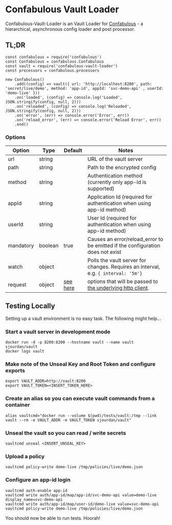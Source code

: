 # Confabulous Vault Loader
Confabulous-Vault-Loader is an Vault Loader for [Confabulous](https://github.com/guidesmiths/confabulous) - a hierarchical, asynchronous config loader and post processor.

## TL;DR
```
const confabulous = require('confabulous')
const Confabulous = confabulous.Confabulous
const vault = require('confabulous-vault-loader')
const processors = confabulous.processors

new Confabulous()
    .add((config) => vault({ url: 'http://localhost:8200', path: 'secret/live/demo', method: 'app-id', appId: 'svc-demo-api' , userId: 'demo-live' }))
    .on('loaded', (config) => console.log('Loaded', JSON.stringify(config, null, 2)))
    .on('reloaded', (config) => console.log('Reloaded', JSON.stringify(config, null, 2)))
    .on('error', (err) => console.error('Error', err))
    .on('reload_error', (err) => console.error('Reload Error', err))
    .end()
```

### Options
|  Option   |  Type   |  Default  |  Notes  |
|-----------|---------|-----------|---------|
| url       | string  |           | URL of the vault server |
| path      | string  |           | Path to the encrypted config |
| method    | string  |           | Authentication method (currently only app-id is supported) |
| appId     | string  |           | Application Id (required for authentication when using app-id method) |
| userId    | string  |           | User Id (required for authentication when using app-id method) |
| mandatory | boolean | true      | Causes an error/reload_error to be emitted if the configuration does not exist |
| watch     | object  |           | Polls the vault server for changes. Requires an interval, e.g. ```{ interval: '5m'}``` |
| request   | object  | [see here](https://github.com/guidesmiths/confabulous/blob/master/lib/loaders/http.js#L14) | options that will be passed to [the underlying http client](https://github.com/request/request).

## Testing Locally
Setting up a vault environment is no easy task. The following might help...

### Start a vault server in development mode
```
docker run -d -p 8200:8200 --hostname vault --name vault sjourdan/vault
docker logs vault
```
### Make note of the Unseal Key and Root Token and configure exports
```
export VAULT_ADDR=http://vault:8200
export VAULT_TOKEN=<INSERT_TOKEN_HERE>
```
### Create an alias so you can execute vault commands from a container
```
alias vaultcmd="docker run --volume $(pwd)/tests/vault:/tmp --link vault --rm -e VAULT_ADDR -e VAULT_TOKEN sjourdan/vault"
```
### Unseal the vault so you can read / write secrets
```
vaultcmd unseal <INSERT_UNSEAL_KEY>
```
### Upload a policy
```
vaultcmd policy-write demo-live /tmp/policies/live/demo.json
```
### Configure an app-id login
```
vaultcmd auth-enable app-id
vaultcmd write auth/app-id/map/app-id/svc-demo-api value=demo-live display_name=svc-demo-api
vaultcmd write auth/app-id/map/user-id/demo-live value=svc-demo-api
vaultcmd policy-write demo-live /tmp/policies/live/demo.json
```

You should now be able to run tests. Hoorah!
